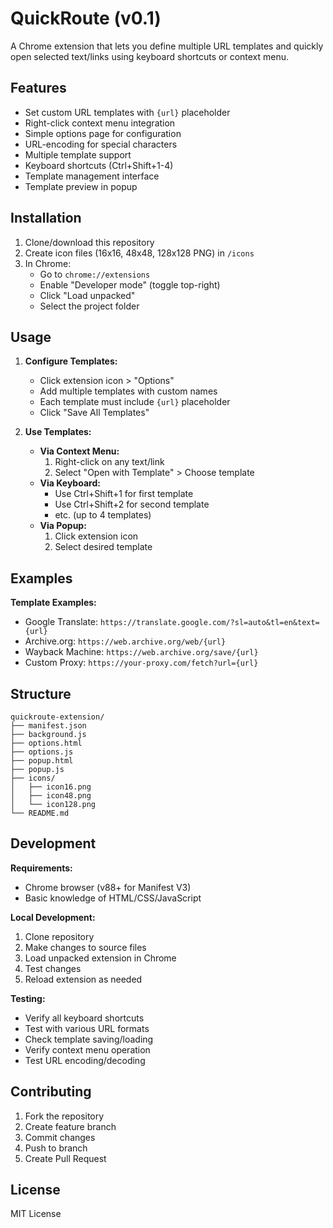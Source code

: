 # QuickRoute (v0.1)

A Chrome extension that lets you define multiple URL templates and quickly open selected text/links using keyboard shortcuts or context menu.

## Features
- Set custom URL templates with `{url}` placeholder
- Right-click context menu integration
- Simple options page for configuration
- URL-encoding for special characters
- Multiple template support
- Keyboard shortcuts (Ctrl+Shift+1-4)
- Template management interface
- Template preview in popup

## Installation
1. Clone/download this repository
2. Create icon files (16x16, 48x48, 128x128 PNG) in `/icons`
3. In Chrome:
   - Go to `chrome://extensions`
   - Enable "Developer mode" (toggle top-right)
   - Click "Load unpacked"
   - Select the project folder

## Usage
1. **Configure Templates:**
   - Click extension icon > "Options"
   - Add multiple templates with custom names
   - Each template must include `{url}` placeholder
   - Click "Save All Templates"

2. **Use Templates:**
   - **Via Context Menu:**
     1. Right-click on any text/link
     2. Select "Open with Template" > Choose template
   - **Via Keyboard:**
     - Use Ctrl+Shift+1 for first template
     - Use Ctrl+Shift+2 for second template
     - etc. (up to 4 templates)
   - **Via Popup:**
     1. Click extension icon
     2. Select desired template

## Examples
**Template Examples:**
- Google Translate: `https://translate.google.com/?sl=auto&tl=en&text={url}`
- Archive.org: `https://web.archive.org/web/{url}`
- Wayback Machine: `https://web.archive.org/save/{url}`
- Custom Proxy: `https://your-proxy.com/fetch?url={url}`

## Structure
```plaintext
quickroute-extension/
├── manifest.json
├── background.js
├── options.html
├── options.js
├── popup.html
├── popup.js
├── icons/
│   ├── icon16.png
│   ├── icon48.png
│   └── icon128.png
└── README.md
```

## Development
**Requirements:**
- Chrome browser (v88+ for Manifest V3)
- Basic knowledge of HTML/CSS/JavaScript

**Local Development:**
1. Clone repository
2. Make changes to source files
3. Load unpacked extension in Chrome
4. Test changes
5. Reload extension as needed

**Testing:**
- Verify all keyboard shortcuts
- Test with various URL formats
- Check template saving/loading
- Verify context menu operation
- Test URL encoding/decoding

## Contributing
1. Fork the repository
2. Create feature branch
3. Commit changes
4. Push to branch
5. Create Pull Request

## License
MIT License